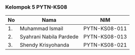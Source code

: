 ### Kelompok 5 PYTN-KS08

| **No** | **Nama** | **NIM** |
| - | - | - |
| 1. | Muhammad Ismail | PYTN-KS08-011 |
| 2. | Syahrani Nabila Pardede | PYTN-KS08-013 |
| 3. | Shendy Krisyohanda | PYTN-KS08-021 |